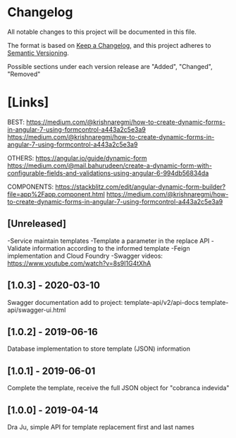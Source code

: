 # Changelog
All notable changes to this project will be documented in this file.

The format is based on [Keep a Changelog](https://keepachangelog.com/en/1.0.0/),
and this project adheres to [Semantic Versioning](https://semver.org/spec/v2.0.0.html).

Possible sections under each version release are "Added", "Changed", "Removed"

# [Links]
BEST:
https://medium.com/@krishnaregmi/how-to-create-dynamic-forms-in-angular-7-using-formcontrol-a443a2c5e3a9
https://medium.com/@krishnaregmi/how-to-create-dynamic-forms-in-angular-7-using-formcontrol-a443a2c5e3a9

OTHERS:
https://angular.io/guide/dynamic-form
https://medium.com/@mail.bahurudeen/create-a-dynamic-form-with-configurable-fields-and-validations-using-angular-6-994db56834da

COMPONENTS:
https://stackblitz.com/edit/angular-dynamic-form-builder?file=app%2Fapp.component.html
https://medium.com/@krishnaregmi/how-to-create-dynamic-forms-in-angular-7-using-formcontrol-a443a2c5e3a9

## [Unreleased]
-Service maintain templates
-Template a parameter in the replace API
-Validate information according to the informed template
-Feign implementation and Cloud Foundry
-Swagger videos:
https://www.youtube.com/watch?v=8s9I1G4tXhA

## [1.0.3] - 2020-03-10
Swagger documentation add to project:
template-api/v2/api-docs
template-api/swagger-ui.html
## [1.0.2] - 2019-06-16
Database implementation to store template (JSON) information
## [1.0.1] - 2019-06-01
Complete the template, receive the full JSON object for "cobranca indevida"
## [1.0.0] - 2019-04-14
Dra Ju, simple API for template replacement first and last names